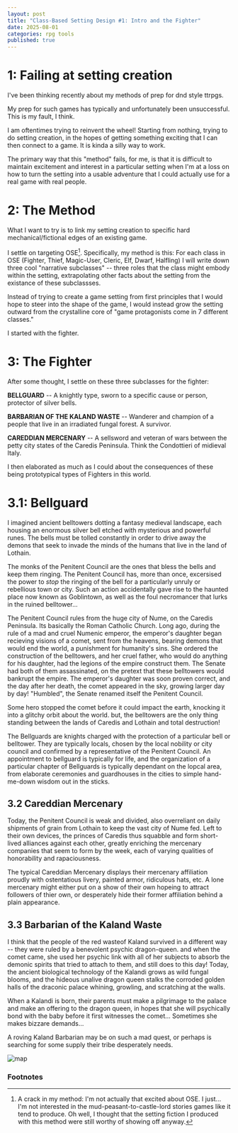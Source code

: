 ```yaml
---
layout: post
title: "Class-Based Setting Design #1: Intro and the Fighter"
date: 2025-08-01
categories: rpg tools
published: true
---
```


# 1: Failing at setting creation

I've been thinking recently about my methods of prep for dnd style ttrpgs.

My prep for such games has typically and unfortunately been unsuccessful. This is my fault, I think.

I am oftentimes trying to reinvent the wheel! Starting from nothing, trying to do setting creation, in the hopes of getting something exciting that I can then connect to a game. It is kinda a silly way to work.

The primary way that this "method" fails, for me, is that it is difficult to maintain excitement and interest in a particular setting when I'm at a loss on how to turn the setting into a usable adventure that I could actually use for a real game with real people.

# 2: The Method

What I want to try is to link my setting creation to specific hard mechanical/fictional edges of an existing game.

I settle on targeting OSE[^1]. Specifically, my method is this: For each class in OSE (Fighter, Thief, Magic-User, Cleric, Elf, Dwarf, Halfling) I will write down three cool "narrative subclasses" -- three roles that the class might embody within the setting, extrapolating other facts about the setting from the existance of these subclassses.

Instead of trying to create a game setting from first principles that I would hope to steer into the shape of the game, I would instead grow the setting outward from the crystalline core of "game protagonists come in 7 different classes."

I started with the fighter.

# 3: The Fighter

After some thought, I settle on these three subclasses for the fighter:

**BELLGUARD** -- A knightly type, sworn to a specific cause or person, protector of silver bells.

**BARBARIAN OF THE KALAND WASTE** -- Wanderer and champion of a people that live in an irradiated fungal forest. A survivor.

**CAREDDIAN MERCENARY** -- A sellsword and veteran of wars between the petty city states of the Caredis Peninsula. Think the Condottieri of midieval Italy.

I then elaborated as much as I could about the consequences of these being prototypical types of Fighters in this world.

# 3.1: Bellguard

I imagined ancient belltowers dotting a fantasy medieval landscape, each housing an enormous silver bell etched with mysterious and powerful runes. The bells must be tolled constantly in order to drive away the demons that seek to invade the minds of the humans that live in the land of Lothain.

The monks of the Penitent Council are the ones that bless the bells and keep them ringing. The Penitent Council has, more than once, excersised the power to *stop* the ringing of the bell for a particularly unruly or rebellious town or city. Such an action accidentally gave rise to the haunted place now known as Goblintown, as well as the foul necromancer that lurks in the ruined belltower...

The Penitent Council rules from the huge city of Nume, on the Caredis Peninsula. Its basically the Roman Catholic Church. Long ago, during the rule of a mad and cruel Numenic emperor, the emperor's daughter began recieving visions of a comet, sent from the heavens, bearing demons that would end the world, a punishment for humanity's sins. She ordered the construction of the belltowers, and her cruel father, who would do anything for his daughter, had the legions of the empire construct them. The Senate had both of them assassinated, on the pretext that these belltowers would bankrupt the empire. The emperor's daughter was soon proven correct, and the day after her death, the comet appeared in the sky, growing larger day by day! "Humbled", the Senate renamed itself the Penitent Council.

Some hero stopped the comet before it could impact the earth, knocking it into a glitchy orbit about the world. but, the belltowers are the only thing standing between the lands of Caredis and Lothain and total destruction!

The Bellguards are knights charged with the protection of a particular bell or belltower. They are typically locals, chosen by the local nobility or city council and confirmed by a representative of the Penitent Council. An appointment to bellguard is typically for life, and the organization of a particular chapter of Bellguards is typically dependant on the lopcal area, from elaborate ceremonies and guardhouses in the cities to simple hand-me-down wisdom out in the sticks.

## 3.2 Careddian Mercenary

Today, the Penitent Council is weak and divided, also overreliant on daily shipments of grain from Lothain to keep the vast city of Nume fed. Left to their own devices, the princes of Caredis thus squabble and form short-lived alliances against each other, greatly enriching the mercenary companies that seem to form by the week, each of varying qualities of honorability and rapaciousness.

The typical Careddian Mercenary displays their mercenary affiliation proudly with ostentatious livery, painted armor, ridiculous hats, etc. A lone mercenary might either put on a show of their own hopeing to attract followers of thier own, or desperately hide their former affiliation behind a plain appearance.

## 3.3 Barbarian of the Kaland Waste

I think that the people of the red wasteof Kaland survived in a different way -- they were ruled by a benevolent psychic dragon-queen. and when the comet came, she used her psychic link with all of her subjects to absorb the demonic spirits that tried to attach to them, and still does to this day! Today, the ancient biological technology of the Kalandi grows as wild fungal blooms, and the hideous unalive dragon queen stalks the corroded golden halls of the draconic palace whining, growling, and scratching at the walls.

When a Kalandi is born, their parents must make a pilgrimage to the palace and make an offering to the dragon queen, in hopes that she will psychically bond with the baby before it first witnesses the comet... Sometimes she makes bizzare demands...

A roving Kaland Barbarian may be on such a mad quest, or perhaps is searching for some supply their tribe desperately needs.

![map](assets/class-setting-1/Map.png)

### Footnotes

[^1]: A crack in my method: I'm not actually that excited about OSE. I just... I'm not interested in the mud-peasant-to-castle-lord stories games like it tend to produce. Oh well, I thought that the setting fiction I produced with this method were still worthy of showing off anyway.